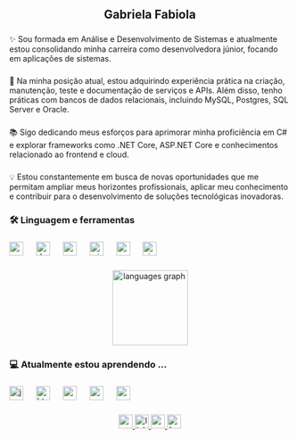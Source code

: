 <h2 align="center">Gabriela Fabiola</h2>

###

<p align="left">✨ Sou formada em Análise e Desenvolvimento de Sistemas e atualmente estou consolidando minha carreira como desenvolvedora júnior, focando em aplicações de sistemas.</p>

###

<p align="left">🔭 Na minha posição atual, estou adquirindo experiência prática na criação, manutenção, teste e documentação de serviços e APIs. Além disso, tenho práticas com bancos de dados relacionais, incluindo MySQL, Postgres, SQL Server e Oracle.</p>

###

<p align="left">📚  Sigo dedicando meus esforços para aprimorar minha proficiência em C# e explorar frameworks como .NET Core, ASP.NET Core e conhecimentos relacionado ao frontend e cloud. 

###

<p align="left">💡 Estou constantemente em busca de novas oportunidades que me permitam ampliar meus horizontes profissionais, aplicar meu conhecimento e contribuir para o desenvolvimento de soluções tecnológicas inovadoras.</p>

###

<h3 align="left">🛠 Linguagem e ferramentas</h3>

###

<div align="left">
  <img src="https://cdn.jsdelivr.net/gh/devicons/devicon/icons/csharp/csharp-original.svg" height="25" alt="csharp logo"  />
  <img width="15" />
  <img src="https://cdn.jsdelivr.net/gh/devicons/devicon/icons/dotnetcore/dotnetcore-original.svg" height="25" alt="dotnetcore logo"  />
  <img width="15" />
  <img src="https://cdn.jsdelivr.net/gh/devicons/devicon/icons/mysql/mysql-original.svg" height="25" alt="mysql logo"  />
  <img width="15" />
  <img src="https://cdn.jsdelivr.net/gh/devicons/devicon/icons/microsoftsqlserver/microsoftsqlserver-plain.svg" height="25" alt="microsoftsqlserver logo"  />
  <img width="15" />
  <img src="https://cdn.jsdelivr.net/gh/devicons/devicon/icons/postgresql/postgresql-original.svg" height="25" alt="postgresql logo"  />
  <img width="15" />
  <img src="https://cdn.jsdelivr.net/gh/devicons/devicon/icons/visualstudio/visualstudio-plain.svg" height="25" alt="visualstudio logo"  />
</div>

###

<div align="center">
  <img src="https://github-readme-stats.vercel.app/api/top-langs?username=gaabscode&locale=en&hide_title=true&layout=compact&card_width=320&langs_count=5&theme=dracula&hide_border=true" height="135" alt="languages graph"  />
</div>

###

<h3 align="left">💻  Atualmente estou aprendendo  ...</h3>

###

<div align="left">
  <img src="https://cdn.jsdelivr.net/gh/devicons/devicon/icons/javascript/javascript-original.svg" height="25" alt="javascript logo"  />
  <img width="15" />
  <img src="https://cdn.jsdelivr.net/gh/devicons/devicon/icons/html5/html5-original.svg" height="25" alt="html5 logo"  />
  <img width="15" />
  <img src="https://cdn.jsdelivr.net/gh/devicons/devicon/icons/css3/css3-original.svg" height="25" alt="css3 logo"  />
  <img width="15" />
  <img src="https://skillicons.dev/icons?i=aws" height="25" alt="amazonwebservices logo"  />
  <img width="15" />
  <img src="https://skillicons.dev/icons?i=angular" height="25" alt="angularjs logo"  />
</div>

###

<div align="center">
  <a href="ggabrielafabiola@gmail.com" target="_blank">
    <img src="https://img.shields.io/static/v1?message=Gmail&logo=gmail&label=&color=D14836&logoColor=white&labelColor=&style=for-the-badge" height="25" alt="gmail logo"  />
  </a>
  <a href="https://www.linkedin.com/in/gabrielafabiola/" target="_blank">
    <img src="https://img.shields.io/static/v1?message=LinkedIn&logo=linkedin&label=&color=0077B5&logoColor=white&labelColor=&style=for-the-badge" height="25" alt="linkedin logo"  />
  </a>
  <a href="https://codepen.io/gaabstudies" target="_blank">
    <img src="https://img.shields.io/static/v1?message=Codepen&logo=codepen&label=&color=000000&logoColor=white&labelColor=&style=for-the-badge" height="25" alt="codepen logo"  />
  </a>
  <img src="https://img.shields.io/static/v1?message=HackerRank&logo=hackerrank&label=&color=2EC866&logoColor=white&labelColor=&style=for-the-badge" height="25" alt="hackerrank logo"  />
</div>

###
